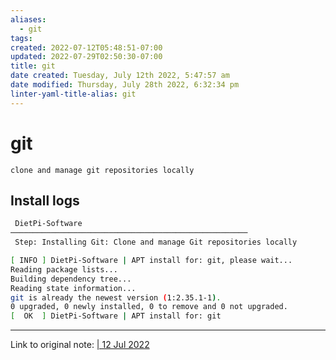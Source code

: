 ```yaml
---
aliases:
  - git
tags: 
created: 2022-07-12T05:48:51-07:00
updated: 2022-07-29T02:50:30-07:00
title: git
date created: Tuesday, July 12th 2022, 5:47:57 am
date modified: Thursday, July 28th 2022, 6:32:34 pm
linter-yaml-title-alias: git
---
```


# git

```ad-abstract
clone and manage git repositories locally
```

## Install logs

```bash
 DietPi-Software
─────────────────────────────────────────────────────
 Step: Installing Git: Clone and manage Git repositories locally

[ INFO ] DietPi-Software | APT install for: git, please wait...
Reading package lists...
Building dependency tree...
Reading state information...
git is already the newest version (1:2.35.1-1).
0 upgraded, 0 newly installed, 0 to remove and 0 not upgraded.
[  OK  ] DietPi-Software | APT install for: git
```

---

Link to original note: [| 12 Jul 2022](Tue)
